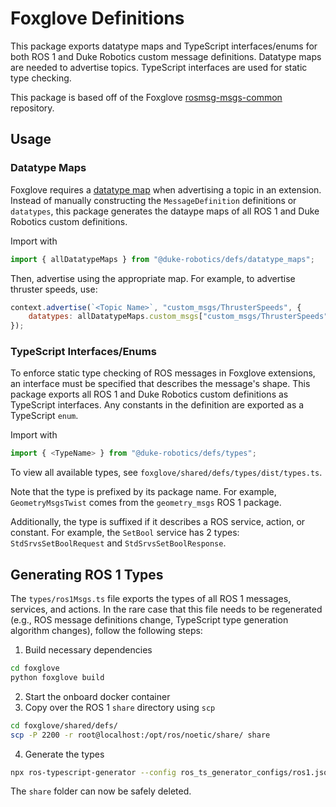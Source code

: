 # Foxglove Definitions
This package exports datatype maps and TypeScript interfaces/enums for both ROS 1 and Duke Robotics custom message definitions.
Datatype maps are needed to advertise topics. TypeScript interfaces are used for static type checking.

This package is based off of the Foxglove [rosmsg-msgs-common](https://github.com/foxglove/rosmsg-msgs-common) repository.

## Usage
### Datatype Maps
Foxglove requires a [datatype map](https://docs.foxglove.dev/docs/visualization/extensions/api/panel-api#native-ros-1) 
when advertising a topic in an extension. Instead of manually constructing the `MessageDefinition` definitions or `datatypes`,
this package generates the dataype maps of all ROS 1 and Duke Robotics custom definitions.

Import with
```js
import { allDatatypeMaps } from "@duke-robotics/defs/datatype_maps";
```
Then, advertise using the appropriate map. For example, to advertise thruster speeds, use:
```js
context.advertise(`<Topic Name>`, "custom_msgs/ThrusterSpeeds", {
    datatypes: allDatatypeMaps.custom_msgs["custom_msgs/ThrusterSpeeds"],
});
```

### TypeScript Interfaces/Enums
To enforce static type checking of ROS messages in Foxglove extensions, an interface must be specified
that describes the message's shape. This package exports all ROS 1 and Duke Robotics custom definitions
as TypeScript interfaces. Any constants in the definition are exported as a TypeScript `enum`.

Import with
```js
import { <TypeName> } from "@duke-robotics/defs/types";
```

To view all available types, see `foxglove/shared/defs/types/dist/types.ts`.

Note that the type is prefixed by its package name. For example, `GeometryMsgsTwist` comes from the `geometry_msgs` ROS 1 package.

Additionally, the type is suffixed if it describes a ROS service, action, or constant. For example, the `SetBool` service
has 2 types: `StdSrvsSetBoolRequest` and `StdSrvsSetBoolResponse`.

## Generating ROS 1 Types
The `types/ros1Msgs.ts` file exports the types of all ROS 1 messages, services, and actions. In the rare case that this file needs to be regenerated (e.g., ROS message definitions change, TypeScript type generation algorithm changes), follow the following steps:

1. Build necessary dependencies
```bash
cd foxglove
python foxglove build
```
2. Start the onboard docker container
3. Copy over the ROS 1 `share` directory using `scp`
```bash
cd foxglove/shared/defs/
scp -P 2200 -r root@localhost:/opt/ros/noetic/share/ share
```
4. Generate the types
```bash
npx ros-typescript-generator --config ros_ts_generator_configs/ros1.json
```
The `share` folder can now be safely deleted.